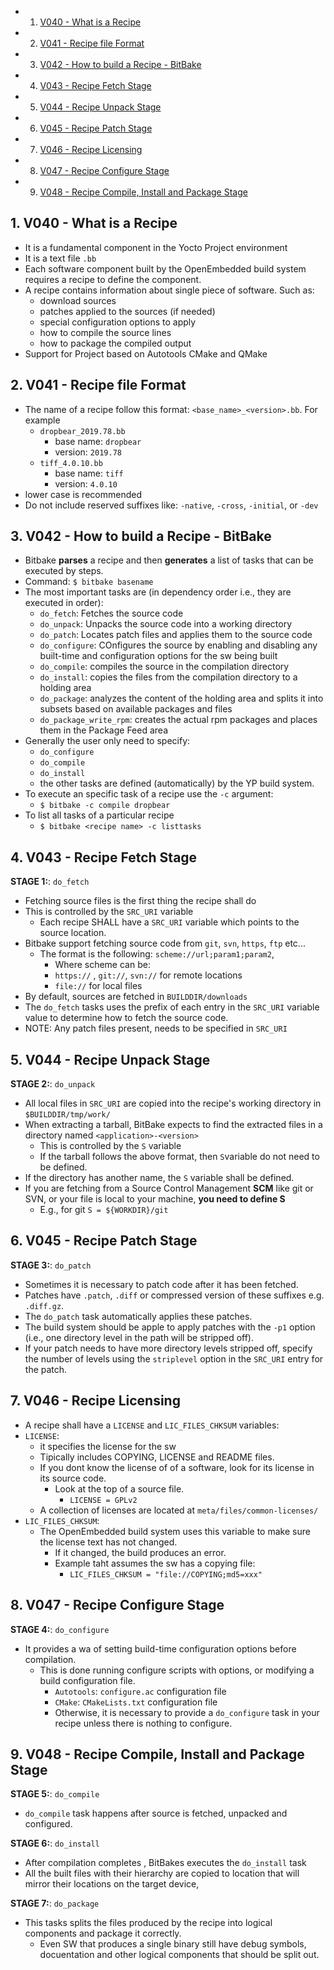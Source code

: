 <!-- vscode-markdown-toc -->
* 1. [V040 - What is a Recipe](#V040-WhatisaRecipe)
* 2. [V041 - Recipe file Format](#V041-RecipefileFormat)
* 3. [V042 - How to build a Recipe - BitBake](#V042-HowtobuildaRecipe-BitBake)
* 4. [V043 - Recipe Fetch Stage](#V043-RecipeFetchStage)
* 5. [V044 - Recipe Unpack Stage](#V044-RecipeUnpackStage)
* 6. [V045 - Recipe Patch Stage](#V045-RecipePatchStage)
* 7. [V046 - Recipe Licensing](#V046-RecipeLicensing)
* 8. [V047 - Recipe Configure Stage](#V047-RecipeConfigureStage)
* 9. [V048 - Recipe Compile, Install and Package Stage](#V048-RecipeCompileInstallandPackageStage)

<!-- vscode-markdown-toc-config
	numbering=true
	autoSave=true
	/vscode-markdown-toc-config -->
<!-- /vscode-markdown-toc -->

##  1. <a name='V040-WhatisaRecipe'></a>V040 - What is a Recipe
- It is a fundamental component in the Yocto Project environment
- It is a text file `.bb`
- Each software component built by the OpenEmbedded build system requires a recipe to define the component.
- A recipe contains information about single piece of software. Such as:
  - download sources
  - patches applied to the sources (if needed)
  - special configuration options to apply
  - how to compile the source lines
  - how to package the compiled output
- Support for Project based on Autotools CMake and QMake

##  2. <a name='V041-RecipefileFormat'></a>V041 - Recipe file Format
- The name of a recipe follow this format: `<base_name>_<version>.bb`. For example
  - `dropbear_2019.78.bb`
    - base name: `dropbear`
    - version: `2019.78`
  - `tiff_4.0.10.bb`
    - base name: `tiff`
    - version: `4.0.10`
- lower case is recommended
- Do not include reserved suffixes like: `-native`, `-cross`, `-initial`, or `-dev`


##  3. <a name='V042-HowtobuildaRecipe-BitBake'></a>V042 - How to build a Recipe - BitBake
- Bitbake **parses** a recipe and then **generates** a list of tasks that can be executed by steps.
- Command: `$ bitbake basename`
- The most important tasks are (in dependency order i.e., they are executed in order):
	- `do_fetch`: Fetches the source code
	- `do_unpack`: Unpacks the source code into a working directory
	- `do_patch`: Locates patch files and applies them to the source code
	- `do_configure`: COnfigures the source by enabling and disabling any built-time and configuration options for the sw being built
	- `do_compile`: compiles the source in the compilation directory
	- `do_install`: copies the files from the compilation directory to a holding area
	- `do_package`: analyzes the content of the holding area and splits it into subsets based on available packages and files
	- `do_package_write_rpm`: creates the actual rpm packages and places them in the Package Feed area
- Generally the user only need to specify:
  - `do_configure`
  - `do_compile`
  - `do_install`
  - the other tasks are defined (automatically) by the YP build system.
- To execute an specific task of a recipe use the `-c` argument:
  - `$ bitbake -c compile dropbear`
- To list all tasks of a particular recipe
  - `$ bitbake <recipe name> -c listtasks`

##  4. <a name='V043-RecipeFetchStage'></a>V043 - Recipe Fetch Stage
**STAGE 1:**:  `do_fetch`
- Fetching source files is the first thing the recipe shall do
- This is controlled by the `SRC_URI` variable
  - Each recipe SHALL have a `SRC_URI` variable which points to the source location.
- Bitbake support fetching source code from `git`, `svn`, `https`, `ftp` etc...
  - The format is the following: `scheme://url;param1;param2`, 
    - Where scheme can be: 
    - `https://` , `git://`, `svn://` for remote locations
    - `file://` for local files
- By default, sources are fetched in `BUILDDIR/downloads`
- The `do_fetch` tasks uses the prefix of each entry in the `SRC_URI` variable value to determine how to fetch the source code.
- NOTE: Any patch files present, needs to be specified in `SRC_URI`

##  5. <a name='V044-RecipeUnpackStage'></a>V044 - Recipe Unpack Stage
**STAGE 2:**:  `do_unpack`
- All local files in `SRC_URI` are copied into the recipe's working directory in `$BUILDDIR/tmp/work/`
- When extracting a tarball, BitBake expects to find the extracted files in a directory named `<application>-<version>`
  - This is controlled by the `S` variable
  - If the tarball follows the above format, then `S`variable do not need to be defined.
- If the directory has another name, the `S` variable shall be defined.
- If you are fetching from a Source Control Management **SCM** like git or SVN, or your file is local to your machine, **you need to define S**
  - E.g., for git `S = ${WORKDIR}/git`

##  6. <a name='V045-RecipePatchStage'></a>V045 - Recipe Patch Stage
**STAGE 3:**:  `do_patch`
- Sometimes it is necessary to patch code after it has been fetched.
- Patches have `.patch`, `.diff` or compressed version of these suffixes e.g. `.diff.gz`.
- The `do_patch` task automatically applies these patches.
- The build system should be apple to apply patches with the `-p1` option (i.e., one directory level in the path will be stripped off).
- If your patch needs to have more directory levels stripped off, specify the number of levels using the `striplevel` option in the `SRC_URI` entry for the patch.

##  7. <a name='V046-RecipeLicensing'></a>V046 - Recipe Licensing
- A recipe shall have a `LICENSE` and `LIC_FILES_CHKSUM` variables:
- `LICENSE`:
  - it specifies the license for the sw
  - Tipically includes COPYING, LICENSE and README files.
  - If you dont know the license of of a software, look for its license in its source code.
    - Look at the top of a source file.
      - `LICENSE = GPLv2`
  - A collection of licenses are located at `meta/files/common-licenses/`
- `LIC_FILES_CHKSUM`:
  - The OpenEmbedded build system uses this variable to make sure the license text has not changed.
    - If it changed, the build produces an error.
    - Example taht assumes the sw has a copying file:
      - `LIC_FILES_CHKSUM = "file://COPYING;md5=xxx"`


##  8. <a name='V047-RecipeConfigureStage'></a>V047 - Recipe Configure Stage
**STAGE 4:**:  `do_configure`
- It provides a wa of setting build-time configuration options before compilation.
  - This is done running configure scripts with options, or modifying a build configuration file.
    - `Autotools`: `configure.ac` configuration file
    - `CMake`: `CMakeLists.txt` configuration file
    - Otherwise, it is necessary to provide a `do_configure` task in your recipe unless there is nothing to configure.

##  9. <a name='V048-RecipeCompileInstallandPackageStage'></a>V048 - Recipe Compile, Install and Package Stage

**STAGE 5:**:  `do_compile`
- `do_compile` task happens after source is fetched, unpacked and configured.


**STAGE 6:**:  `do_install`
- After compilation completes , BitBakes executes the `do_install` task
- All the built files with their hierarchy are copied to location that will mirror their locations on the target device,

**STAGE 7:**:  `do_package`
- This tasks splits the files produced by the recipe into logical components and package it correctly.
  - Even SW that produces a single binary still have debug symbols, docuentation and other logical components that should be split out.
  